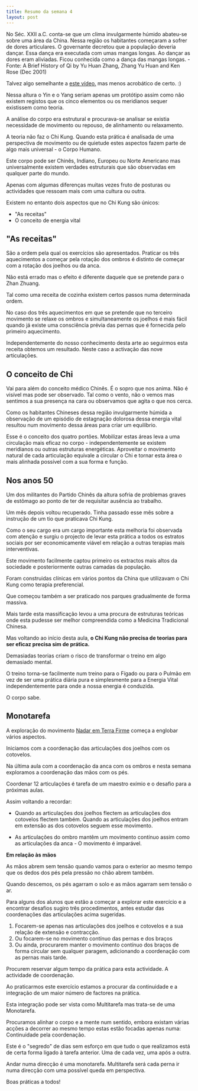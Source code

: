 ```yaml
---
title: Resumo da semana 4
layout: post
---
```


No Séc. XXII a.C. conta-se que um clima invulgarmente húmido abateu-se sobre uma área da China. Nessa região os habitantes começaram a sofrer de dores articulares. O governante decretou que a população deveria dançar. Essa dança era executada com umas mangas longas. Ao dançar as dores eram aliviadas. Ficou conhecida como a dança das mangas longas. - Fonte: A Brief History of Qi by Yu Huan Zhang, Zhang Yu Huan and Ken Rose (Dec 2001)

Talvez algo semelhante a [este vídeo.](https://www.youtube.com/watch?v=2NVpK8Vh_h8) mas menos acrobático de certo. :)

Nessa altura o Yin e o Yang seriam apenas um protótipo assim como não existem registos que os cinco elementos ou os meridianos sequer existissem como teoria.

A análise do corpo era estrutural e procurava-se analisar se existia necessidade de movimento ou repouso, de alinhamento ou relaxamento. 

A teoria não faz o Chi Kung. Quando esta prática é analisada de uma perspectiva de movimento ou de quietude estes aspectos fazem parte de algo mais universal - o Corpo Humano. 

Este corpo pode ser Chinês, Indiano, Europeu ou Norte Americano mas universalmente existem verdades estruturais que são observadas em qualquer parte do mundo. 

Apenas com algumas diferenças muitas vezes fruto de posturas ou actividades que ressoam mais com uma cultura ou outra. 

Existem no entanto dois aspectos que no Chi Kung são únicos:

+ "As receitas"
+ O conceito de energia vital

## "As receitas"

São a ordem pela qual os exercícios são apresentados. Praticar os três aquecimentos a começar pela rotação dos ombros é distinto de começar com a rotação dos joelhos ou da anca.

Não está errado mas o efeito é diferente daquele que se pretende para o Zhan Zhuang.

Tal como uma receita de cozinha existem certos passos numa determinada ordem.  

No caso dos três aquecimentos em que se pretende que no terceiro movimento se relaxe os ombros e simultaneamente os joelhos é mais fácil quando já existe uma consciência prévia das pernas que é fornecida pelo primeiro aquecimento.

Independentemente do nosso conhecimento desta arte ao seguirmos esta receita obtemos um resultado. Neste caso a activação das nove articulações.

## O conceito de Chi 

Vai para além do conceito médico Chinês. É o sopro que nos anima. Não é visível mas pode ser observado. Tal como o vento, não o vemos mas sentimos a sua presença na cara ou observamos que agita o que nos cerca. 

Como os habitantes Chineses dessa região invulgarmente húmida a observação de um episódio de estagnação dolorosa dessa energia vital resultou num movimento dessa áreas para criar um equilíbrio. 

Esse é o conceito dos quatro portões. Mobilizar estas áreas leva a uma circulação mais eficaz no corpo - independentemente se existem meridianos ou outras estruturas energéticas. Aproveitar o movimento natural de cada articulação equivale a circular o Chi e tornar esta área o mais alinhada possível com a sua forma e função. 

## Nos anos 50

Um dos militantes do Partido Chinês da altura sofria de problemas graves de estômago ao ponto de ter de requisitar ausência ao trabalho. 

Um mês depois voltou recuperado. Tinha passado esse mês sobre a instrução de um tio que praticava Chi Kung. 

Como o seu cargo era um cargo importante esta melhoria foi observada com atenção e surgiu o projecto de levar esta prática a todos os estratos sociais por ser economicamente viável em relação a outras terapias mais interventivas.

Este movimento facilmente captou primeiro os extractos mais altos da sociedade e posteriormente outras camadas da população. 

Foram construidas clínicas em vários pontos da China que utilizavam o Chi Kung como terapia preferencial.

Que começou também a ser praticado nos parques gradualmente de forma massiva.  

Mais tarde esta massificação levou a uma procura de estruturas teóricas onde esta pudesse ser melhor compreendida como a Medicina Tradicional Chinesa.

Mas voltando ao início desta aula, **o Chi Kung não precisa de teorias para ser eficaz precisa sim de prática.**

Demasiadas teorias criam o risco de transformar o treino em algo demasiado mental.

O treino torna-se facilmente num treino para o Fígado ou para o Pulmão em vez de ser uma prática diária pura e simplesmente para a Energia Vital independentemente para onde a nossa energia é conduzida. 

O corpo sabe. 

## Monotarefa

A exploração do movimento [Nadar em Terra Firme](https://s3-eu-west-1.amazonaws.com/ck-language/nadar-em-terra-firme.m4v) começa a englobar vários aspectos.

Iniciamos com a coordenação das articulações dos joelhos com os cotovelos. 

Na última aula com a coordenação da anca com os ombros e nesta semana exploramos a coordenação das mãos com os pés.

Coordenar 12 articulações é tarefa de um maestro exímio e o desafio para a próximas aulas.  

Assim voltando a recordar:

+ Quando as articulações dos joelhos flectem as articulações dos cotovelos flectem também. Quando as articulações dos joelhos entram em extensão as dos cotovelos seguem esse movimento. 

+ As articulações do ombro mantêm um movimento contínuo assim como as articulações da anca - O movimento é imparável.

**Em relação às mãos**

As mãos abrem sem tensão quando vamos para o exterior ao mesmo tempo que os dedos dos pés pela pressão no chão abrem também.

Quando descemos, os pés agarram o solo e as mãos agarram sem tensão o ar. 

Para alguns dos alunos que estão a começar a explorar este exercício e a encontrar desafios sugiro três procedimentos, antes estudar das coordenações das articulações acima sugeridas.  

1. Focarem-se apenas nas articulações dos joelhos e cotovelos e a sua relação de extensão e contracção. 
2. Ou focarem-se no movimento contínuo das pernas e dos braços
3. Ou ainda, procurarem manter o movimento contínuo dos braços de forma circular sem qualquer paragem, adicionando a coordenação com as pernas mais tarde. 
    
Procurem reservar algum tempo da prática para esta actividade. A actividade de coordenação. 

Ao praticarmos este exercício estamos a procurar da continuidade e a integração de um maior número de factores na prática. 

Esta integração pode ser vista como Multitarefa mas trata-se de uma Monotarefa.

Procuramos alinhar o corpo e a mente num sentido, embora existam várias acções a decorrer ao mesmo tempo estas estão focadas apenas numa: Continuidade pela coordenação.

Este é o "segredo" de dias sem esforço em que tudo o que realizamos está de certa forma ligado à tarefa anterior. Uma de cada vez, uma após a outra. 

Andar numa direcção é uma monotarefa. Multitarefa será cada perna ir numa direcção com uma possível queda em perspectiva. 

Boas práticas a todos! 